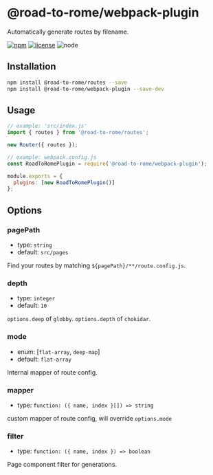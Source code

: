 # @road-to-rome/webpack-plugin

Automatically generate routes by filename.

[![npm][npm-badge]][npm-url]
[![license][license-badge]][github-url]
![node][node-badge]

## Installation

```bash
npm install @road-to-rome/routes --save
npm install @road-to-rome/webpack-plugin --save-dev
```

## Usage

<!-- global Router  -->
<!-- eslint-disable no-new  -->

```js
// example: 'src/index.js'
import { routes } from '@road-to-rome/routes';

new Router({ routes });
```

<!-- eslint-enable no-new  -->

```js
// example: webpack.config.js
const RoadToRomePlugin = require('@road-to-rome/webpack-plugin');

module.exports = {
  plugins: [new RoadToRomePlugin()]
};
```

## Options

### pagePath

- type: `string`
- default: `src/pages`

Find your routes by matching `${pagePath}/**/route.config.js`.

### depth

- type: `integer`
- default: `10`

`options.deep` of `globby`. `options.depth` of `chokidar`.

### mode

- enum: [`flat-array`, `deep-map`]
- default: `flat-array`

Internal mapper of route config.

### mapper

- type: `function: ({ name, index }[]) => string`

custom mapper of route config, will override `options.mode`

### filter

- type: `function: ({ name, index }) => boolean`

Page component filter for generations.

[npm-url]: https://www.npmjs.com/package/@road-to-rome/webpack-plugin
[npm-badge]: https://img.shields.io/npm/v/@road-to-rome/webpack-plugin.svg?style=flat-square&logo=npm
[github-url]: https://github.com/road-to-rome/road-to-rome/tree/master/packages/webpack-plugin
[node-badge]: https://img.shields.io/node/v/@road-to-rome/webpack-plugin.svg?style=flat-square&colorB=green&logo=node.js
[license-badge]: https://img.shields.io/npm/l/@road-to-rome/webpack-plugin.svg?style=flat-square&colorB=blue&logo=github
